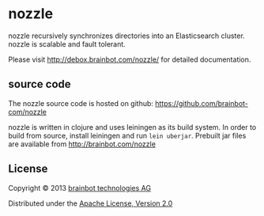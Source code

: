 # nozzle

nozzle recursively synchronizes directories into an Elasticsearch
cluster. nozzle is scalable and fault tolerant.

Please visit http://debox.brainbot.com/nozzle/ for detailed documentation.

## source code

The nozzle source code is hosted on github: https://github.com/brainbot-com/nozzle

nozzle is written in clojure and uses leiningen as its build
system. In order to build from source, install leiningen and run `lein
uberjar`. Prebuilt jar files are available from http://brainbot.com/nozzle

## License

Copyright © 2013 [brainbot technologies AG](http://brainbot.com/)

Distributed under the [Apache License, Version 2.0](http://www.apache.org/licenses/LICENSE-2.0)
